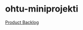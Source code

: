 # ohtu-miniprojekti

[Product Backlog](https://docs.google.com/spreadsheets/d/1f-38FdB34sLDpAlHOOb8wHRx4k4TWji5HSkWHmvbnTc/edit?ts=5fb29cd0#gid=1809821727)
